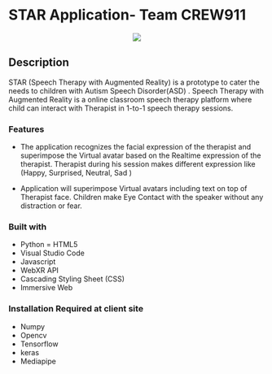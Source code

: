 # STAR Application- Team CREW911

<div align="center">
  <kbd>
    <img src="https://i.imgur.com/zdY3ZC9.png" />
  </kbd>
</div>

## Description
 STAR (Speech Therapy with Augmented Reality) is a prototype to cater the needs to children with Autism Speech Disorder(ASD) . Speech Therapy with Augmented Reality is a online classroom speech therapy platform where child can interact with Therapist in 1-to-1 speech therapy sessions. 
### Features

- The application recognizes the facial expression of the therapist and superimpose the Virtual avatar based on the Realtime expression of the therapist. Therapist during his session makes different expression like (Happy, Surprised, Neutral, Sad )

- Application will superimpose Virtual avatars including text on top of Therapist face. 
Children make Eye Contact with the speaker without any distraction or fear. 

### Built with
- Python
= HTML5
- Visual Studio Code
- Javascript
- WebXR API
- Cascading Styling Sheet (CSS)
- Immersive Web


### Installation Required at client site

- Numpy  
- Opencv
- Tensorflow
- keras
- Mediapipe


